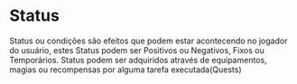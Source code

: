 # Status
Status ou condições são efeitos que podem estar acontecendo no jogador do usuário, estes Status podem ser Positivos ou Negativos, Fixos ou Temporários.
Status podem ser adquiridos através de equipamentos, magias ou recompensas por alguma tarefa executada(Quests)
